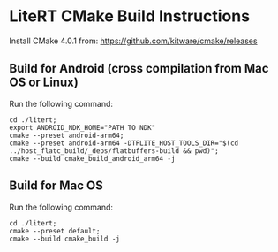 # LiteRT CMake Build Instructions

Install CMake 4.0.1 from: https://github.com/kitware/cmake/releases

## Build for Android (cross compilation from Mac OS or Linux)

Run the following command:

```
cd ./litert;
export ANDROID_NDK_HOME="PATH TO NDK"
cmake --preset android-arm64;
cmake --preset android-arm64 -DTFLITE_HOST_TOOLS_DIR="$(cd ../host_flatc_build/_deps/flatbuffers-build && pwd)";
cmake --build cmake_build_android_arm64 -j
```

## Build for Mac OS

Run the following command:

```
cd ./litert;
cmake --preset default;
cmake --build cmake_build -j
```